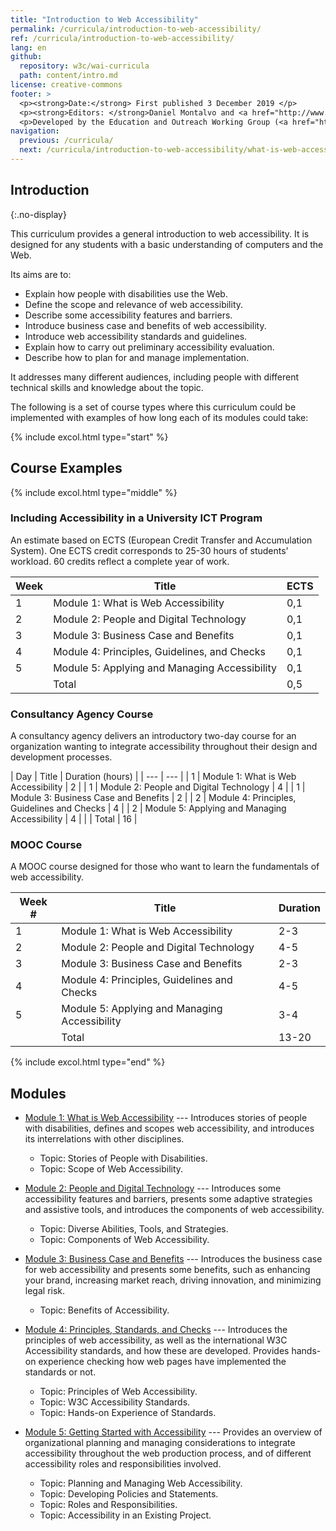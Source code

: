 ```yaml
---
title: "Introduction to Web Accessibility"
permalink: /curricula/introduction-to-web-accessibility/
ref: /curricula/introduction-to-web-accessibility/
lang: en
github:
  repository: w3c/wai-curricula
  path: content/intro.md
license: creative-commons
footer: >
  <p><strong>Date:</strong> First published 3 December 2019 </p>
  <p><strong>Editors: </strong>Daniel Montalvo and <a href="http://www.w3.org/People/shadi/">Shadi Abou-Zahra</a>. Contributors: <a href="https://www.w3.org/WAI/EO/EOWG-members">EOWG Participants</a>. </p>
  <p>Developed by the Education and Outreach Working Group (<a href="http://www.w3.org/WAI/EO/">EOWG</a>). Developed with support from the <a href="https://www.w3.org/WAI/about/projects/wai-guide/">WAI-Guide Project</a> funded by the European Commission (EC) under the Horizon 2020 program (Grant Agreement 822245).</p>
navigation:
  previous: /curricula/
  next: /curricula/introduction-to-web-accessibility/what-is-web-accessibility/
---
```


## Introduction
{:.no-display}

This curriculum provides a general introduction to web accessibility. It is designed for any students with a basic understanding of computers and the Web.

Its aims are to:

* Explain how people with disabilities use the Web.
* Define the scope and relevance of web accessibility.
* Describe some accessibility features and barriers.
* Introduce business case and benefits of web accessibility.
* Introduce web accessibility standards and guidelines.
* Explain how to carry out preliminary accessibility evaluation.
* Describe how to plan for and manage implementation.

It addresses many different audiences, including people with different technical skills and knowledge about the topic.

The following is a set of course types where this curriculum could be implemented with examples of how long each of its modules could take:

{% include excol.html type="start" %}

## Course Examples

{% include excol.html type="middle" %}

### Including Accessibility in a University ICT Program

An estimate based on ECTS (European Credit Transfer and Accumulation System). One ECTS credit corresponds to 25-30 hours of students' workload. 60 credits reflect a complete year of work.

| Week | Title | ECTS |
| --- | --- | --- |
| 1 | Module 1: What is Web Accessibility | 0,1 |
| 2 | Module 2: People and Digital Technology | 0,1 |
| 3 | Module 3: Business Case and Benefits | 0,1 |
| 4 | Module 4: Principles, Guidelines, and Checks | 0,1 |
| 5 | Module 5: Applying and Managing Accessibility | 0,1 |
|  | Total | 0,5 |

### Consultancy Agency Course

A consultancy agency delivers an introductory two-day course for an organization wanting to integrate accessibility throughout their design and development processes.

| Day | Title | Duration (hours) |
| --- | --- |
| 1 | Module 1: What is Web Accessibility | 2 |
| 1 | Module 2: People and Digital Technology | 4 |
| 1 | Module 3: Business Case and Benefits | 2 |
| 2 | Module 4: Principles, Guidelines and Checks | 4 |
| 2 | Module 5: Applying and Managing Accessibility | 4 |
| | Total | 16 |

### MOOC Course

A MOOC course designed for those who want to learn the fundamentals of web accessibility.

| Week # | Title | Duration |
| --- | --- | --- |
| 1 | Module 1: What is Web Accessibility | 2-3 |
| 2 | Module 2: People and Digital Technology | 4-5 |
| 3 | Module 3: Business Case and Benefits | 2-3 |
| 4 | Module 4: Principles, Guidelines and Checks | 4-5 |
| 5 | Module 5: Applying and Managing Accessibility | 3-4 |
| | Total | 13-20 |

{% include excol.html type="end" %}

## Modules

-   [Module 1: What is Web Accessibility](/curricula/introduction-to-web-accessibility/what-is-web-accessibility/) --- Introduces stories of people with disabilities, defines and scopes web accessibility, and introduces its interrelations with other disciplines.
    -   Topic: Stories of People with Disabilities.
    -   Topic: Scope of Web Accessibility.
 
-   [Module 2: People and Digital Technology](/curricula/introduction-to-web-accessibility/people-and-digital-technology/) --- Introduces some accessibility features and barriers, presents some adaptive strategies and assistive tools, and introduces the components of web accessibility.
    -   Topic: Diverse Abilities, Tools, and Strategies.
    -   Topic: Components of Web Accessibility.

-   [Module 3: Business Case and Benefits](/curricula/introduction-to-web-accessibility/business-case-and-benefits/) --- Introduces the business case for web accessibility and presents some benefits, such as enhancing your brand, increasing market reach, driving innovation, and minimizing legal risk.
    -   Topic: Benefits of Accessibility.

-   [Module 4: Principles, Standards, and Checks](/curricula/introduction-to-web-accessibility/principles-standards-and-checks/) --- Introduces the principles of web accessibility, as well as the international W3C Accessibility standards, and how these are developed. Provides hands-on experience checking how web pages have implemented the standards or not.
    -   Topic: Principles of Web Accessibility.
    -   Topic: W3C Accessibility Standards.
    -   Topic: Hands-on Experience of Standards.

-   [Module 5: Getting Started with Accessibility](/curricula/introduction-to-web-accessibility/getting-started-with-accessibility/) --- Provides an overview of organizational planning and managing considerations to integrate accessibility throughout the web production process, and of different accessibility roles and responsibilities involved.
    -   Topic: Planning and Managing Web Accessibility.
    -   Topic: Developing Policies and Statements.
    -   Topic: Roles and Responsibilities.
    -   Topic: Accessibility in an Existing Project.
